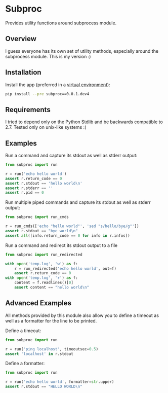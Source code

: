 # Subproc

Provides utility functions around subprocess module.

## Overview

I guess everyone has its own set of utility methods, especially around the subprocess module.
This is my version :)

## Installation

Install the app (preferred in a [virtual environment](https://realpython.com/python-virtual-environments-a-primer/)):

```bash
pip install --pre subproc==0.0.1.dev4
```

## Requirements

I tried to depend only on the Python Stdlib and be backwards compatible to 2.7.
Tested only on unix-like systems :(

## Examples

Run a command and capture its stdout as well as stderr output:

```python
from subproc import run

r = run('echo hello world')
assert r.return_code == 0
assert r.stdout == 'hello world\n'
assert r.stderr == ''
assert r.pid == 0
```

Run multiple piped commands and capture its stdout as well as stderr output:

```python
from subproc import run_cmds

r = run_cmds(['echo "hello world"', 'sed "s/hello/bye/g"'])
assert r.stdout == "bye world\n"
assert all([info.return_code == 0 for info in r.infos])
```

Run a command and redirect its stdout output to a file

```python
from subproc import run_redirected

with open('temp.log', 'w') as f:
    r = run_redirected('echo hello world', out=f)
    assert r.return_code == 0
with open('temp.log', 'r') as f:
    content = f.readlines()[0]
    assert content == "hello world\n"
```

## Advanced Examples

All methods provided by this module also allow you to define a timeout
as well as a formatter for the line to be printed.

Define a timeout:

```python
from subproc import run

r = run('ping localhost', timeoutsec=0.5)
assert 'localhost' in r.stdout
```

Define a formatter:

```python
from subproc import run

r = run('echo hello world', formatter=str.upper)
assert r.stdout == "HELLO WORLD\n"
```
